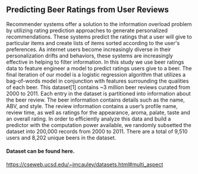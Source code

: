 ## Predicting Beer Ratings from User Reviews
Recommender systems offer a solution to the information overload problem by utilizing rating prediction approaches to generate personalized recommendations. These systems predict the ratings that a user will give to particular items and create lists of items sorted according to the user's preferences. As internet users become increasingly diverse in their personalization drifts and behaviors, these systems are increasingly effective in helping to filter information. In this study we use beer ratings data to feature engineer a model to predict ratings users give to a beer. The final iteration of our model is a logistic regression algorithm that utilizes a bag-of-words model in conjunction with features surrounding the qualities of each beer.
This dataset[1] contains ~3 million beer reviews curated from 2000 to 2011. Each entry in the dataset is partitioned into information about the beer review. The beer information contains details such as the name, ABV, and style. The review information contains a user’s profile name, review time, as well as ratings for the appearance, aroma, palate, taste and an overall rating. In order to efficiently analyze this data and build a predictor with the computation power available, we randomly subsetted the dataset into 200,000 records from 2000 to 2011. There are a total of 9,510 users and 8,202 unique beers in the dataset.

#### Dataset can be found here.
https://cseweb.ucsd.edu/~jmcauley/datasets.html#multi_aspect
